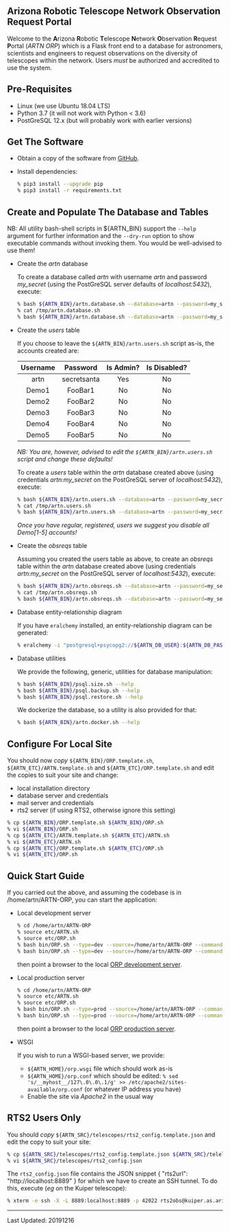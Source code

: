 Arizona Robotic Telescope Network Observation Request Portal
------------------------------------------------------------

Welcome to the **A**rizona **R**obotic **T**elescope **N**etwork **O**bservation **R**equest 
**P**ortal (*ARTN ORP*) which is a Flask front end to a database for astronomers, scientists and engineers to request
observations on the diversity of telescopes within the network. Users *must* be authorized and accredited 
to use the system.

## Pre-Requisites

* Linux (we use Ubuntu 18.04 LTS)
* Python 3.7 (it will not work with Python < 3.6)
* PostGreSQL 12.x (but will probably work with earlier versions)

## Get The Software

* Obtain a copy of the software from [GitHub](https://github.com/pndaly/ARTN-ORP).

* Install dependencies:

    ```bash
    % pip3 install --upgrade pip
    % pip3 install -r requirements.txt
    ```

## Create and Populate The Database and Tables

NB: All utility bash-shell scripts in ${ARTN_BIN} support the `--help` argument for further information 
and the `--dry-run` option to show executable commands without invoking them. You would be well-advised
to use them!

* Create the *artn* database

    To create a database called *artn* with username *artn* and password *my_secret* (using the 
    PostGreSQL server defaults of *localhost:5432*), execute:
    
    ```bash
    % bash ${ARTN_BIN}/artn.database.sh --database=artn --password=my_secret --username=artn --dry-run
    % cat /tmp/artn.database.sh
    % bash ${ARTN_BIN}/artn.database.sh --database=artn --password=my_secret --username=artn
    ```
      
* Create the *users* table

    If you choose to leave the `${ARTN_BIN}/artn.users.sh` script as-is, the accounts created are:
    
    | Username      | Password      | Is Admin? | Is Disabled? |
    |:-------------:|:-------------:|:---------:|:------------:|
    | artn          | secretsanta   | Yes       | No           |
    | Demo1         | FooBar1       | No        | No           |
    | Demo2         | FooBar2       | No        | No           |
    | Demo3         | FooBar3       | No        | No           |
    | Demo4         | FooBar4       | No        | No           |
    | Demo5         | FooBar5       | No        | No           |
    
    *NB: You are, however, advised to edit the `${ARTN_BIN}/artn.users.sh` script and change these defaults!*
    
    To create a *users* table within the *artn* database created above (using credentials
    *artn:my_secret* on the PostGreSQL server of *localhost:5432*), execute:
    
    ```bash
    % bash ${ARTN_BIN}/artn.users.sh --database=artn --password=my_secret --username=artn --dry-run
    % cat /tmp/artn.users.sh
    % bash ${ARTN_BIN}/artn.users.sh --database=artn --password=my_secret --username=artn
    ```

    *Once you have regular, registered, users we suggest you *disable* all Demo[1-5] accounts!*

* Create the *obsreqs* table

    Assuming you created the users table as above, to create an *obsreqs* table within the *artn* database 
    created above (using credentials *artn:my_secret* on the PostGreSQL server of *localhost:5432*), execute:
    
    ```bash
    % bash ${ARTN_BIN}/artn.obsreqs.sh --database=artn --password=my_secret --username=artn --dry-run
    % cat /tmp/artn.obsreqs.sh
    % bash ${ARTN_BIN}/artn.obsreqs.sh --database=artn --password=my_secret --username=artn
    ```

* Database entity-relationship diagram 

    If you have `eralchemy` installed, an entity-relationship diagram can be generated:
    
    ```bash
    % eralchemy -i "postgresql+psycopg2://${ARTN_DB_USER}:${ARTN_DB_PASS}@${ARTN_DB_HOST}:${ARTN_DB_PORT}/${ARTN_DB_NAME}" -o ${ARTN_DB_NAME}.pdf
    ```

* Database utilities

    We provide the following, generic, utilities for database manipulation:
    
    ```bash
    % bash ${ARTN_BIN}/psql.size.sh --help
    % bash ${ARTN_BIN}/psql.backup.sh --help
    % bash ${ARTN_BIN}/psql.restore.sh --help
    ```

    We dockerize the database, so a utility is also provided for that:
    
    ```bash
    % bash ${ARTN_BIN}/artn.docker.sh --help
    ```

## Configure For Local Site

You should now *copy* `${ARTN_BIN}/ORP.template.sh`, `${ARTN_ETC}/ARTN.template.sh` and `${ARTN_ETC}/ORP.template.sh` 
and edit the copies to suit your site and change:

   - local installation directory
   - database server and credentials
   - mail server and credentials
   - rts2 server (if using RTS2, otherwise ignore this setting)

```bash
% cp ${ARTN_BIN}/ORP.template.sh ${ARTN_BIN}/ORP.sh
% vi ${ARTN_BIN}/ORP.sh
% cp ${ARTN_ETC}/ARTN.template.sh ${ARTN_ETC}/ARTN.sh
% vi ${ARTN_ETC}/ARTN.sh
% cp ${ARTN_ETC}/ORP.template.sh ${ARTN_ETC}/ORP.sh
% vi ${ARTN_ETC}/ORP.sh
```

## Quick Start Guide

If you carried out the above, and assuming the codebase is in /home/artn/ARTN-ORP, you can start the application:

* Local development server

    ```bash
    % cd /home/artn/ARTN-ORP
    % source etc/ARTN.sh
    % source etc/ORP.sh
    % bash bin/ORP.sh --type=dev --source=/home/artn/ARTN-ORP --command=start --dry-run
    % bash bin/ORP.sh --type=dev --source=/home/artn/ARTN-ORP --command=start
    ```
    
    then point a browser to the local [ORP development server](http://localhost:5000/orp).
    
* Local production server

    ```bash
    % cd /home/artn/ARTN-ORP
    % source etc/ARTN.sh
    % source etc/ORP.sh
    % bash bin/ORP.sh --type=prod --source=/home/artn/ARTN-ORP --command=start --dry-run
    % bash bin/ORP.sh --type=prod --source=/home/artn/ARTN-ORP --command=start
    ```
    
    then point a browser to the local [ORP production server](http://localhost:7500/orp).
    
* WSGI

    If you wish to run a WSGI-based server, we provide:

    * `${ARTN_HOME}/orp.wsgi` file which should work as-is
    * `${ARTN_HOME}/orp.conf` which should be edited: 
        `% sed 's/__myhost__/127\.0\.0\.1/g' >> /etc/apache2/sites-available/orp.conf` (or whatever IP address you have)
    * Enable the site via *Apache2* in the usual way

## RTS2 Users Only

You should *copy* `${ARTN_SRC}/telescopes/rts2_config.template.json` and edit the copy to suit your site:

```bash
% cp ${ARTN_SRC}/telescopes/rts2_config.template.json ${ARTN_SRC}/telelscopes/rts2_config.json
% vi ${ARTN_SRC}/telescopes/rts2_config.json
```

The `rts2_config.json` file contains the JSON snippet { "rts2url": "http://localhost:8889" }
for which we have to create an SSH tunnel. To do this, execute (*eg* on the Kuiper telescope):

```bash
% xterm -e ssh -X -L 8889:localhost:8889 -p 42022 rts2obs@kuiper.as.arizona.edu &
```

------------------------------------------------------------

Last Updated: 20191216
